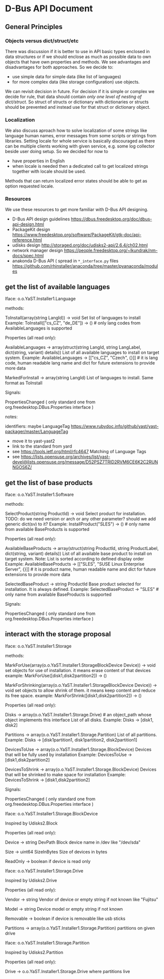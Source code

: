 # D-Bus API Document

## General Principles

### Objects versus dict/struct/etc

There was discussion if it is better to use in API basic types enclosed in data structures
or if we should enclose as much as possible data to own objects that have
own properties and methods. We see advantages and disadvantages for both approaches.
So we decide to:

- use simple data for simple data (like list of languages)
- for more complex data (like storage configuration) use objects.

We can revisit decision in future.
For decision if it is simple or complex we decide for rule, that data should
contain *only one level of nesting of dict/struct*. So struct of structs or dictionary with dictionaries or structs
should be prevented and instead use for that struct or dictionary object.

### Localization

We also discuss aproach how to solve localization of some strings like language human names,
error messages from some scripts or strings from libraries.
Setting locale for whole service is basically discouraged as there can be multiple clients
working with given service, e.g. some log collector beside user doing setup.
So we decided for now to

- have properties in English
- when locale is needed then a dedicated call to get
localized strings together with locale should be used.

Methods that can return localized error states
should be able to get as option requested locale.

### Resources

We use these resources to get more familiar with D-Bus API designing.

- D-Bus API design guidelines https://dbus.freedesktop.org/doc/dbus-api-design.html
- PackageKit design https://www.freedesktop.org/software/PackageKit/gtk-doc/api-reference.html
- udisks design http://storaged.org/doc/udisks2-api/2.6.4/ch02.html
- network manager design https://people.freedesktop.org/~lkundrak/nm-docs/spec.html
- anakonda D-Bus API ( spread in `*_interface.py` files https://github.com/rhinstaller/anaconda/tree/master/pyanaconda/modules

## get the list of available languages

Iface: o.o.YaST.Installer1.Language

methods:

  ToInstall(array(string LangId)) -> void
    Set list of languages to install
    Example:
      ToInstall(["cs_CZ", "de_DE"]) -> () # only lang codes from AvailableLanguages is supported

Properties (all read only):

  AvailableLanguages -> array(struct(string LangId, string LangLabel, dict(string, variant) details))
    List of all available languages to install on target system.
    Example:
      AvailableLanguages -> [["cs_CZ", "Czech", {}]] # it is lang code, human readable lang name and dict for future extensions to provide more data

  MarkedForInstall -> array(string LangId)
    List of languages to install. Same format as ToInstall

Signals:

  PropertiesChanged ( only standard one from org.freedesktop.DBus.Properties interface )


notes:

identifiers: maybe LanguageTag https://www.rubydoc.info/github/yast/yast-packager/master/LanguageTag
- move it to yast-yast2
- link to the standard from yard
- see https://tools.ietf.org/html/rfc4647 Matching of Language Tags
- see https://lists.opensuse.org/archives/list/yast-devel@lists.opensuse.org/message/D52PSZ7TRID2RVM6CE6K2C2RUNNGOS6Z/

## get the list of base products

Iface: o.o.YaST.Installer1.Software

methods:

  SelectProduct(string ProductId) -> void
    Select product for installation.
    TODO: do we need version or arch or any other parameter? should we add generic dict(sv) to it?
    Example:
      InstallProduct("SLES") -> () # only name from available BaseProducts is supported

Properties (all read only):

  AvailableBaseProducts -> array(struct(string ProductId, string ProductLabel, dict(string, variant) details))
    List of all available base product to install on target system.
    Note: List is sorted according to defined display order
    Example:
      AvailableBaseProducts -> [["SLES", "SUSE Linux Enterprise Server", {}]] # it is product name, human readable name and dict for future extensions to provide more data

  SelectedBaseProduct -> string ProductId
    Base product selected for installation. It is always defined.
    Example:
      SelectedBaseProduct -> "SLES" # only name from available BaseProducts is supported

Signals:

  PropertiesChanged ( only standard one from org.freedesktop.DBus.Properties interface )


## interact with the storage proposal

Iface: o.o.YaST.Installer1.Storage

methods:

  MarkForUse(array(o.o.YaST.Installer1.StorageBlockDevice Device)) -> void
    set objects for use of installation. it means erase content of that devices
    example:
      MarkForUse([disk1,disk2partition2]) -> ()

  MarkForShrinking(array(o.o.YaST.Installer1.StorageBlockDevice Device)) -> void
    set objects to allow shrink of them. it means keep content and reduce its free space.
    example:
      MarkForShrink([disk1,disk2partition2]) -> ()

Properties (all read only):

  Disks -> array(o.o.YaST.Installer1.Storage.Drive)  # an object\_path whose object implements this interface
    List of all disks.
    Example:
      Disks -> [disk1, disk2]

  Partitions -> array(o.o.YaST.Installer1.Storage.Partition)
    List of all partitions.
    Example:
      Disks -> [disk1partition1, disk1partition2, disk2partition1]

  DevicesToUse -> array(o.o.YaST.Installer1.Storage.BlockDevice)
    Devices that will be fully used by installation
    Example:
      DevicesToUse -> [disk1,disk2partition2]

  DevicesToShrink -> array(o.o.YaST.Installer1.Storage.BlockDevice)
    Devices that will be shrinked to make space for installation
    Example:
      DevicesToShrink -> [disk1,disk2partition2]

Signals:

  PropertiesChanged ( only standard one from org.freedesktop.DBus.Properties interface )

Iface: o.o.YaST.Installer1.Storage.BlockDevice

Inspired by Udisks2.Block

Properties (all read only):

  Device -> string DevPath
    Block device name in /dev like "/dev/sda"

  Size -> uint64 SizeInBytes
    Size of devices in bytes

  ReadOnly -> boolean
    if device is read only

Iface: o.o.YaST.Installer1.Storage.Drive

Inspired by Udisks2.Drive

Properties (all read only):

  Vendor -> string
    Vendor of device or empty string if not known like "Fujitsu"

  Model -> string
    Device model or empty string if not known

  Removable -> boolean
    if device is removable like usb sticks

  Partitions -> array(o.o.YaST.Installer1.Storage.Partition)
    partitions on given drive

Iface: o.o.YaST.Installer1.Storage.Partition

Inspired by Udisks2.Partition

Properties (all read only):

  Drive -> o.o.YaST.Installer1.Storage.Drive
    where partitions live
